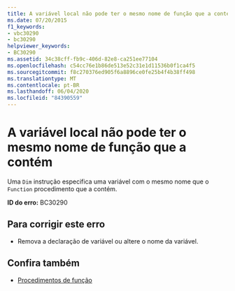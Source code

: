 ```yaml
---
title: A variável local não pode ter o mesmo nome de função que a contém
ms.date: 07/20/2015
f1_keywords:
- vbc30290
- bc30290
helpviewer_keywords:
- BC30290
ms.assetid: 34c38cff-fb9c-406d-82e8-ca251ee77104
ms.openlocfilehash: c54cc76e1b86de513e52c31e1d11536b0f1ca4f5
ms.sourcegitcommit: f8c270376ed905f6a8896ce0fe25b4f4b38ff498
ms.translationtype: MT
ms.contentlocale: pt-BR
ms.lasthandoff: 06/04/2020
ms.locfileid: "84390559"
---
```

# <a name="local-variable-cannot-have-the-same-name-as-the-function-containing-it"></a>A variável local não pode ter o mesmo nome de função que a contém
Uma `Dim` instrução especifica uma variável com o mesmo nome que o `Function` procedimento que a contém.  
  
 **ID do erro:** BC30290  
  
## <a name="to-correct-this-error"></a>Para corrigir este erro  
  
- Remova a declaração de variável ou altere o nome da variável.  
  
## <a name="see-also"></a>Confira também

- [Procedimentos de função](../programming-guide/language-features/procedures/function-procedures.md)
